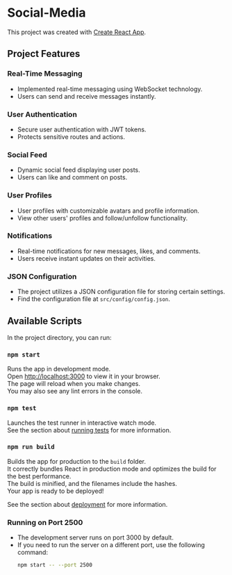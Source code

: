 # Social-Media

This project was created with [Create React App](https://github.com/facebook/create-react-app).

## Project Features

### Real-Time Messaging
- Implemented real-time messaging using WebSocket technology.
- Users can send and receive messages instantly.

### User Authentication
- Secure user authentication with JWT tokens.
- Protects sensitive routes and actions.

### Social Feed
- Dynamic social feed displaying user posts.
- Users can like and comment on posts.

### User Profiles
- User profiles with customizable avatars and profile information.
- View other users' profiles and follow/unfollow functionality.

### Notifications
- Real-time notifications for new messages, likes, and comments.
- Users receive instant updates on their activities.

### JSON Configuration
- The project utilizes a JSON configuration file for storing certain settings.
- Find the configuration file at `src/config/config.json`.

## Available Scripts

In the project directory, you can run:

### `npm start`

Runs the app in development mode.\
Open [http://localhost:3000](http://localhost:3000) to view it in your browser.\
The page will reload when you make changes.\
You may also see any lint errors in the console.

### `npm test`

Launches the test runner in interactive watch mode.\
See the section about [running tests](https://facebook.github.io/create-react-app/docs/running-tests) for more information.

### `npm run build`

Builds the app for production to the `build` folder.\
It correctly bundles React in production mode and optimizes the build for the best performance.\
The build is minified, and the filenames include the hashes.\
Your app is ready to be deployed!

See the section about [deployment](https://facebook.github.io/create-react-app/docs/deployment) for more information.

### Running on Port 2500
- The development server runs on port 3000 by default.
- If you need to run the server on a different port, use the following command:
  ```bash
  npm start -- --port 2500

